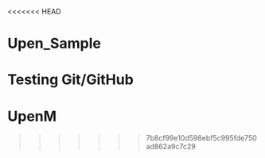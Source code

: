 <<<<<<< HEAD
# Upen_Sample
Testing Git/GitHub
=======
# UpenM
>>>>>>> 7b8cf99e10d598ebf5c995fde750ad862a9c7c29
